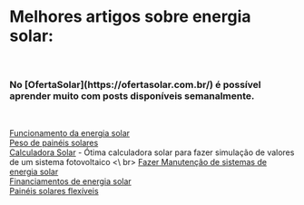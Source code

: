 <h1>Melhores artigos sobre energia solar:</h1> <br>
<h3>No [OfertaSolar](https://ofertasolar.com.br/) é possível aprender muito com posts disponíveis semanalmente.</h3> <br>

[Funcionamento da energia solar](https://ofertasolar.com.br/tecnologia/como-funciona-energia-solar/) <br>
[Peso de painéis solares](https://ofertasolar.com.br/geral/peso-de-placas-solares/)<br>
[Calculadora Solar](https://ofertasolar.com.br/calculadora-solar/) - Ótima calculadora solar para fazer simulação de valores de um sistema fotovoltaico <\ br>
[Fazer Manutenção de sistemas de energia solar](https://ofertasolar.com.br/instalacao/manutencao-energia-solar/) <br>
[Financiamentos de energia solar](https://ofertasolar.com.br/financiamento/financiamento-de-sistemas-fotovoltaicos/) <br>
[Painéis solares flexíveis](https://ofertasolar.com.br/geral/painel-solar-flexivel/)
